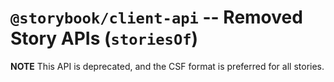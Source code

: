 # `@storybook/client-api` -- Removed Story APIs (`storiesOf`)

**NOTE** This API is deprecated, and the CSF format is preferred for all stories.